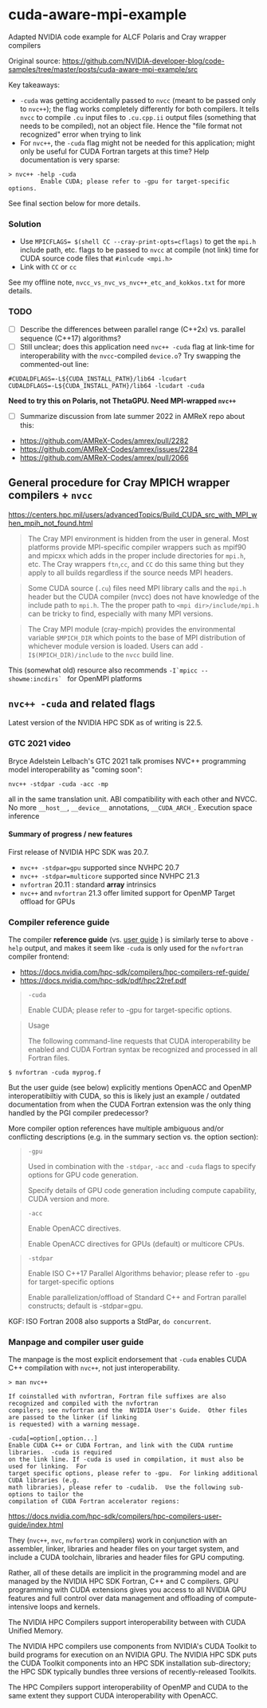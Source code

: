 # cuda-aware-mpi-example
Adapted NVIDIA code example for ALCF Polaris and Cray wrapper compilers

Original source: https://github.com/NVIDIA-developer-blog/code-samples/tree/master/posts/cuda-aware-mpi-example/src

Key takeaways:
- `-cuda` was getting accidentally passed to `nvcc` (meant to be passed only to `nvc++`); the flag works completely differently for both compilers. It tells `nvcc` to compile `.cu` input files to `.cu.cpp.ii` output files (something that needs to be compiled), not an object file. Hence the "file format not recognized" error when trying to link
- For `nvc++`, the `-cuda` flag might not be needed for this application; might only be useful for CUDA Fortran targets at this time? Help documentation is very sparse:
```
> nvc++ -help -cuda
         Enable CUDA; please refer to -gpu for target-specific options. 
```
See final section below for more details.

### Solution

- Use `MPICFLAGS= $(shell CC --cray-print-opts=cflags)` to get the `mpi.h` include path, etc. flags to be passed to `nvcc` at compile (not link) time for CUDA source code files that `#inlcude <mpi.h>`
- Link with `CC` or `cc` 

See my offline note, `nvcc_vs_nvc_vs_nvc++_etc_and_kokkos.txt` for more details.

### TODO
- [ ] Describe the differences between parallel range (C++2x) vs. parallel sequence (C++17) algorithms?
- [ ] Still unclear; does this application need `nvc++ -cuda` flag at link-time for interoperability with the `nvcc`-compiled `device.o`? Try swapping the commented-out line:

```
#CUDALDFLAGS=-L${CUDA_INSTALL_PATH}/lib64 -lcudart
CUDALDFLAGS=-L${CUDA_INSTALL_PATH}/lib64 -lcudart -cuda
```

**Need to try this on Polaris, not ThetaGPU. Need MPI-wrapped `nvc++`**

- [ ] Summarize discussion from late summer 2022 in AMReX repo about this:


- https://github.com/AMReX-Codes/amrex/pull/2282
- https://github.com/AMReX-Codes/amrex/issues/2284
- https://github.com/AMReX-Codes/amrex/pull/2066

## General procedure for Cray MPICH wrapper compilers + `nvcc`
https://centers.hpc.mil/users/advancedTopics/Build_CUDA_src_with_MPI_when_mpih_not_found.html
> The Cray MPI environment is hidden from the user in general. Most platforms provide MPI-specific compiler wrappers such as mpif90 and mpicxx which adds in the proper include directories for `mpi.h`, etc. The Cray wrappers `ftn`,`cc`, and `CC` do this same thing but they apply to all builds regardless if the source needs MPI headers.

> Some CUDA source (`.cu`) files need MPI library calls and the `mpi.h` header but the CUDA compiler (nvcc) does not have knowledge of the include path to `mpi.h`. The the proper path to `<mpi dir>/include/mpi.h` can be tricky to find, especially with many MPI versions.

> The Cray MPI module (cray-mpich) provides the environmental variable `$MPICH_DIR` which points to the base of MPI distribution of whichever module version is loaded. Users can add `-I$(MPICH_DIR)/include` to the `nvcc` build line.

This (somewhat old) resource also recommends ``-I`mpicc --showme:incdirs` `` for OpenMPI platforms

## `nvc++ -cuda` and related flags
Latest version of the NVIDIA HPC SDK as of writing is 22.5. 

### GTC 2021 video 

Bryce Adelstein Lelbach's GTC 2021 talk promises NVC++ programming model interoperability as "coming soon":
```
nvc++ -stdpar -cuda -acc -mp
```
all in the same translation unit. ABI compatibility with each other and NVCC. 
No more `__host__`, `__device__` annotations, `__CUDA_ARCH_`. Execution space inference

#### Summary of progress / new features
First release of NVIDIA HPC SDK was 20.7.
- `nvc++ -stdpar=gpu` supported since NVHPC 20.7
- `nvc++ -stdpar=multicore` supported since NVHPC 21.3
- `nvfortran` 20.11 : standard **array** intrinsics
- `nvc++` and `nvfortran` 21.3 offer limited support for OpenMP Target offload for GPUs

### Compiler reference guide
The compiler **reference guide** (vs. [user guide](https://docs.nvidia.com/hpc-sdk/compilers/hpc-compilers-user-guide/index.htm) ) is similarly terse to above `-help` output, and makes it seem like `-cuda` is only used for the `nvfortran` compiler frontend:
- https://docs.nvidia.com/hpc-sdk/compilers/hpc-compilers-ref-guide/
- https://docs.nvidia.com/hpc-sdk/pdf/hpc22ref.pdf

> `-cuda`
> 
> Enable CUDA; please refer to -gpu for target-specific options.

> Usage
> >
> The following command-line requests that CUDA interoperability be enabled and CUDA Fortran syntax be recognized and processed in all Fortran files.
```
$ nvfortran -cuda myprog.f
```

But the user guide (see below) explicitly mentions OpenACC and OpenMP interoperatibiltiy with CUDA, so this is likely just an example / outdated documentation from when the CUDA Fortran extension was the only thing handled by the PGI compiler predecessor?

More compiler option references have multiple ambiguous and/or conflicting descriptions (e.g. in the summary section vs. the option section):

> `-gpu`
> 
> Used in combination with the `-stdpar`, `-acc` and `-cuda` flags to specify options for GPU code generation.
> 
> Specify details of GPU code generation including compute capability, CUDA version and more.

> `-acc`
> 
> Enable OpenACC directives. 
> 
> Enable OpenACC directives for GPUs (default) or multicore CPUs.

> `-stdpar`
> 
> Enable ISO C++17 Parallel Algorithms behavior; please refer to `-gpu` for target-specific options
>
> Enable parallelization/offload of Standard C++ and Fortran parallel constructs; default is -stdpar=gpu.

KGF: ISO Fortran 2008 also supports a StdPar, `do concurrent`.

### Manpage and compiler user guide
The manpage is the most explicit endorsement that `-cuda` enables CUDA C++ compilation with `nvc++`, not just interoperability. 

```
> man nvc++

If coinstalled with nvfortran, Fortran file suffixes are also recognized and compiled with the nvfortran
compilers; see nvfortran and the  NVIDIA User's Guide.  Other files are passed to the linker (if linking
is requested) with a warning message.
       
-cuda[=option[,option...]
Enable CUDA C++ or CUDA Fortran, and link with the CUDA runtime libraries.  -cuda is required
on the link line. If -cuda is used in compilation, it must also be used for linking.  For
target specific options, please refer to -gpu.  For linking additional CUDA libraries (e.g.
math libraries), please refer to -cudalib.  Use the following sub-options to tailor the
compilation of CUDA Fortran accelerator regions:
```

https://docs.nvidia.com/hpc-sdk/compilers/hpc-compilers-user-guide/index.html

They (`nvc++`, `nvc`, `nvfortran` compilers) work in conjunction with an assembler, linker, libraries and header files on your target system, and include a CUDA toolchain, libraries and header files for GPU computing.
                 
Rather, all of these details are implicit in the programming model and are managed by the NVIDIA HPC SDK Fortran, C⁠+⁠+ and C compilers. GPU programming with CUDA extensions gives you access to all NVIDIA GPU features and full control over data management and offloading of compute-intensive loops and kernels.
                 
The NVIDIA HPC Compilers support interoperability between with CUDA Unified Memory.
                 
The NVIDIA HPC compilers use components from NVIDIA's CUDA Toolkit to build programs for execution on an NVIDIA GPU. The NVIDIA HPC SDK puts the CUDA Toolkit components into an HPC SDK installation sub-directory; the HPC SDK typically bundles three versions of recently-released Toolkits.
                 
The HPC Compilers support interoperability of OpenMP and CUDA to the same extent they support CUDA interoperability with OpenACC.
